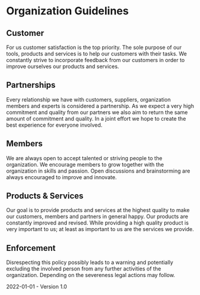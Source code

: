# Organization Guidelines

## Customer

For us customer satisfaction is the top priority. The sole purpose of our tools, products and services is to help our customers with their tasks. We constantly strive to incorporate feedback from our customers in order to improve ourselves our products and services.

## Partnerships

Every relationship we have with customers, suppliers, organization members and experts is considered a partnership. As we expect a very high commitment and quality from our partners we also aim to return the same amount of commitment and quality. In a joint effort we hope to create the best experience for everyone involved.

## Members

We are always open to accept talented or striving people to the organization. We encourage members to grow together with the organization in skills and passion. Open discussions and brainstorming are always encouraged to improve and innovate.

## Products & Services

Our goal is to provide products and services at the highest quality to make our customers, members and partners in general happy. Our products are constantly improved and revised. While providing a high quality product is very important to us; at least as important to us are the services we provide.

## Enforcement

Disrespecting this policy possibly leads to a warning and potentially excluding the involved person from any further activities of the organization. Depending on the severeness legal actions may follow.

2022-01-01 - Version 1.0
